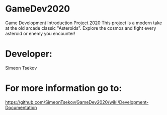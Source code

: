 # GameDev2020
Game Development Introduction Project 2020
This project is a modern take at the old arcade classic "Asteroids". Explore the cosmos and fight every asteroid or enemy you encounter!  
  
# Developer: 
Simeon Tsekov  

# For more information go to:  
https://github.com/SimeonTsekov/GameDev2020/wiki/Development-Documentation
